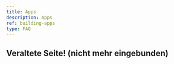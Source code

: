 ```yaml
---
title: Apps
description: Apps
ref: building-apps
type: FAQ
---
```


## Veraltete Seite! (nicht mehr eingebunden)
